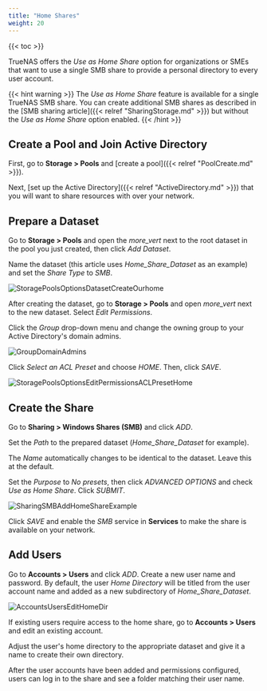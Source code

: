 ```yaml
---
title: "Home Shares"
weight: 20
---
```


{{< toc >}}

TrueNAS offers the *Use as Home Share* option for organizations or SMEs that want to use a single SMB share to provide a personal directory to every user account.

{{< hint warning >}}
The *Use as Home Share* feature is available for a single TrueNAS SMB share. You can create additional SMB shares as described in the [SMB sharing article]({{< relref "SharingStorage.md" >}}) but without the *Use as Home Share* option enabled.
{{< /hint >}}

## Create a Pool and Join Active Directory

First, go to **Storage > Pools** and [create a pool]({{< relref "PoolCreate.md" >}}).

Next, [set up the Active Directory]({{< relref "ActiveDirectory.md" >}}) that you will want to share resources with over your network.

## Prepare a Dataset

Go to **Storage > Pools** and open the <i class="material-icons" aria-hidden="true" title="Options">more_vert</i> next to the root dataset in the pool you just created, then click *Add Dataset*.

Name the dataset (this article uses *Home_Share_Dataset* as an example) and set the *Share Type* to *SMB*.

![StoragePoolsOptionsDatasetCreateOurhome](/images/CORE/12.0/StoragePoolsOptionsDatasetCreateOurhome.png "Creating the SMB Dataset")

After creating the dataset, go to **Storage > Pools** and open <i class="material-icons" aria-hidden="true" title="Options">more_vert</i> next to the new dataset. Select *Edit Permissions*.

Click the *Group* drop-down menu and change the owning group to your Active Directory's domain admins.

![GroupDomainAdmins](/images/CORE/12.0/GroupDomainAdmins.png "Set the owning group to Domain Admins")

Click *Select an ACL Preset* and choose *HOME*. Then, click *SAVE*.

![StoragePoolsOptionsEditPermissionsACLPresetHome](/images/CORE/12.0/StoragePoolsOptionsEditPermissionsACLPresetHome.png "Set the Home ACL Preset")

## Create the Share

Go to **Sharing > Windows Shares (SMB)** and click *ADD*. 

Set the *Path* to the prepared dataset (*Home_Share_Dataset* for example). 

The *Name* automatically changes to be identical to the dataset. Leave this at the default.

Set the *Purpose* to *No presets*, then click *ADVANCED OPTIONS* and check *Use as Home Share*. Click *SUBMIT*.

![SharingSMBAddHomeShareExample](/images/CORE/12.0/SharingSMBAddHomeShareExample.png "Example Home Share")

 Click *SAVE* and enable the *SMB* service in **Services** to make the share is available on your network.

## Add Users

Go to **Accounts > Users** and click *ADD*. Create a new user name and password. By default, the user *Home Directory* will be titled from the user account name and added as a new subdirectory of *Home_Share_Dataset*.

![AccountsUsersEditHomeDir](/images/CORE/12.0/AccountsUsersEditHomeDir.png "Editing a User's Home Directory")

If existing users require access to the home share, go to **Accounts > Users** and edit an existing account.

Adjust the user's home directory to the appropriate dataset and give it a name to create their own directory.

After the user accounts have been added and permissions configured, users can log in to the share and see a folder matching their user name.
